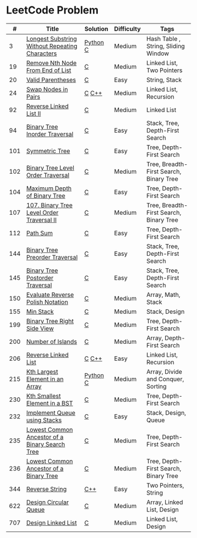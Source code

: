 # LeetCode Problem


| #   | **Title**                                                                                                                       | **Solution**                                                                                                                                      | **Difficulty** | **Tags**                                |
| --- | ------------------------------------------------------------------------------------------------------------------------------- | ------------------------------------------------------------------------------------------------------------------------------------------------- | -------------- | --------------------------------------- |
| 3   | [Longest Substring Without Repeating Characters](https://leetcode.com/problems/longest-substring-without-repeating-characters/) | [Python](./3%20Longest%20Substring%20Without%20Repeating%20Characters/3.py) [C](./3%20Longest%20Substring%20Without%20Repeating%20Characters/3.c) | Medium         | Hash Table , String, Sliding Window     |
| 19  | [Remove Nth Node From End of List](https://leetcode.com/problems/remove-nth-node-from-end-of-list/)                             | [C](./19%20Remove%20Nth%20Node%20From%20End%20of%20List/19.c)                                                                                     | Medium         | Linked List, Two Pointers               |
| 20  | [Valid Parentheses](https://leetcode.com/problems/valid-parentheses/)                                                           | [C](./20%20Valid%20Parentheses/20.c)                                                                                                              | Easy           | String, Stack                           |
| 24  | [Swap Nodes in Pairs](https://leetcode.com/problems/swap-nodes-in-pairs/)                                                       | [C](./24%20Swap%20Nodes%20in%20Pairs/24.c) [C++](./24%20Swap%20Nodes%20in%20Pairs/24.cpp)                                                         | Medium         | Linked List, Recursion                  |
| 92  | [Reverse Linked List II](https://leetcode.com/problems/reverse-linked-list-ii/)                                                 | [C](./92%20Reverse%20Linked%20List%20II/92.c)                                                                                                     | Medium         | Linked List                             |
| 94  | [Binary Tree Inorder Traversal](https://leetcode.com/problems/binary-tree-inorder-traversal/)                                   | [C](./94%20Binary%20Tree%20Inorder%20Traversal/94.c)                                                                                              | Easy           | Stack, Tree, Depth-First Search         |
| 101 | [Symmetric Tree](https://leetcode.com/problems/symmetric-tree/)                                                                 | [C](./101%20Symmetric%20Tree/101.c)                                                                                                               | Easy           | Tree, Depth-First Search                |
| 102 | [Binary Tree Level Order Traversal](https://leetcode.com/problems/binary-tree-level-order-traversal/)                           | [C](./102%20Binary%20Tree%20Level%20Order%20Traversal/102.c)                                                                                      | Medium         | Tree, Breadth-First Search, Binary Tree |
| 104 | [ Maximum Depth of Binary Tree](https://leetcode.com/problems/maximum-depth-of-binary-tree/)                                    | [C](./104%20Maximum%20Depth%20of%20Binary%20Tree/104.c)                                                                                           | Easy           | Tree, Depth-First Search                |
| 107 | [107. Binary Tree Level Order Traversal II](https://leetcode.com/problems/binary-tree-level-order-traversal-ii/)                | [C](./107%20Binary%20Tree%20Level%20Order%20Traversal%20II/107.c)                                                                                 | Medium         | Tree, Breadth-First Search, Binary Tree |
| 112 | [Path Sum](https://leetcode.com/problems/path-sum/)                                                                             | [C](./112%20Path%20Sum/112.c)                                                                                                                     | Easy           | Tree, Depth-First Search                |
| 144 | [Binary Tree Preorder Traversal](https://leetcode.com/problems/binary-tree-preorder-traversal/)                                 | [C](./144%20Binary%20Tree%20Preorder%20Traversal/144.c)                                                                                           | Easy           | Stack, Tree, Depth-First Search         |
| 145 | [Binary Tree Postorder Traversal](https://leetcode.com/problems/binary-tree-postorder-traversal/)                               | [C](./145%20Binary%20Tree%20Postorder%20Traversal/145.c)                                                                                          | Easy           | Stack, Tree, Depth-First Search         |
| 150 | [Evaluate Reverse Polish Notation](https://leetcode.com/problems/evaluate-reverse-polish-notation/)                             | [C](./150%20Evaluate%20Reverse%20Polish%20Notation/150.c)                                                                                         | Medium         | Array, Math, Stack                      |
| 155 | [Min Stack](https://leetcode.com/problems/min-stack/)                                                                           | [C](./155%20Min%20Stack/155.c)                                                                                                                    | Medium         | Stack, Design                           |
| 199 | [Binary Tree Right Side View](https://leetcode.com/problems/binary-tree-right-side-view/)                                       | [C](./199%20Binary%20Tree%20Right%20Side%20View/199.c)                                                                                            | Medium         | Tree, Depth-First Search                |
| 200 | [Number of Islands](https://leetcode.com/problems/number-of-islands/)                                                           | [C](./200%20Number%20of%20Islands/200.c)                                                                                                          | Medium         | Array, Depth-First Search               |
| 206 | [Reverse Linked List](https://leetcode.com/problems/reverse-linked-list/)                                                       | [C](./206%20Reverse%20Linked%20List/206.c) [C++](./206%20Reverse%20Linked%20List/206.cpp)                                                         | Easy           | Linked List, Recursion                  |
| 215 | [Kth Largest Element in an Array](https://leetcode.com/problems/kth-largest-element-in-an-array/)                               | [Python](./215%20Kth%20Largest%20Element%20in%20an%20Array/215.py) [C](./215%20Kth%20Largest%20Element%20in%20an%20Array/215.c)                   | Medium         | Array, Divide and Conquer, Sorting      |
| 230 | [Kth Smallest Element in a BST](https://leetcode.com/problems/kth-smallest-element-in-a-bst/)                                   | [C](./230%20Kth%20Smallest%20Element%20in%20a%20BST/230.c)                                                                                        | Medium         | Tree, Depth-First Search                |
| 232 | [Implement Queue using Stacks](https://leetcode.com/problems/implement-queue-using-stacks/)                                     | [C](./232%20Implement%20Queue%20using%20Stacks/232.c)                                                                                             | Easy           | Stack, Design, Queue                    |
| 235 | [Lowest Common Ancestor of a Binary Search Tree](https://leetcode.com/problems/lowest-common-ancestor-of-a-binary-search-tree/) | [C](./235%20Lowest%20Common%20Ancestor%20of%20a%20Binary%20Search%20Tree/235.c)                                                                   | Medium         | Tree, Depth-First Search                |
| 236 | [Lowest Common Ancestor of a Binary Tree](https://leetcode.com/problems/lowest-common-ancestor-of-a-binary-tree/)               | [C](./236%20Lowest%20Common%20Ancestor%20of%20a%20Binary%20Tree/236.c)                                                                            | Medium         | Tree, Depth-First Search, Binary Tree   |
| 344 | [Reverse String](https://leetcode.com/problems/reverse-string/)                                                                 | [C++](./344%20Reverse%20String/344.cpp)                                                                                                           | Easy           | Two Pointers, String                    |
| 622 | [Design Circular Queue](https://leetcode.com/problems/design-circular-queue/)                                                   | [C](./622%20Design%20Circular%20Queue/622.c)                                                                                                      | Medium         | Array, Linked List, Design              |
| 707 | [Design Linked List](https://leetcode.com/problems/design-linked-list/)                                                         | [C](./707%20Design%20Linked%20List/707.c)                                                                                                         | Medium         | Linked List, Design                     |